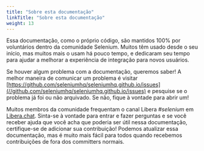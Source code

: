```yaml
---
title: "Sobre esta documentação"
linkTitle: "Sobre esta documentação"
weight: 13
---
```


Essa documentação, como o próprio código, são mantidos 100% por voluntários
dentro da comunidade Selenium.
Muitos têm usado desde o seu início,
mas muitos mais o usam há pouco tempo,
e dedicaram seu tempo para ajudar a melhorar a experiência de integração
para novos usuários.

Se houver algum problema com a documentação, queremos saber!
A melhor maneira de comunicar um problema é visitar
[https://github.com/seleniumhq/seleniumhq.github.io/issues](//github.com/seleniumhq/seleniumhq.github.io/issues)
e pesquise se o problema já foi ou não arquivado.
Se não, fique à vontade para abrir um!

Muitos membros da comunidade frequentam
o canal Libera _#selenium_ em [Libera.chat](https://libera.chat/).
Sinta-se à vontade para entrar e fazer perguntas
e se você receber ajuda que você acha que poderia ser útil nessa documentação,
certifique-se de adicionar sua contribuição!
Podemos atualizar essa documentação,
mas é muito mais fácil para todos quando recebemos contribuições
de fora dos committers normais.



